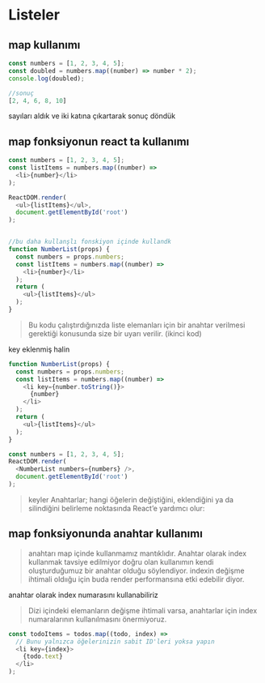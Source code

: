 # Listeler
## map kullanımı

```javascript
const numbers = [1, 2, 3, 4, 5];
const doubled = numbers.map((number) => number * 2);
console.log(doubled);

//sonuç
[2, 4, 6, 8, 10]
```

sayıları aldık ve iki katına çıkartarak sonuç döndük
## map fonksiyonun react ta kullanımı
```javascript
const numbers = [1, 2, 3, 4, 5];
const listItems = numbers.map((number) =>
  <li>{number}</li>
);

ReactDOM.render(
  <ul>{listItems}</ul>,
  document.getElementById('root')
);


//bu daha kullanşlı fonskiyon içinde kullandk
function NumberList(props) {
  const numbers = props.numbers;
  const listItems = numbers.map((number) =>
    <li>{number}</li>
  );
  return (
    <ul>{listItems}</ul>
  );
}
```

>Bu kodu çalıştırdığınızda liste elemanları için bir anahtar verilmesi gerektiği konusunda size bir uyarı verilir. (ikinci kod)

key eklenmiş halin
```javascript
function NumberList(props) {
  const numbers = props.numbers;
  const listItems = numbers.map((number) =>
    <li key={number.toString()}>
      {number}
    </li>
  );
  return (
    <ul>{listItems}</ul>
  );
}

const numbers = [1, 2, 3, 4, 5];
ReactDOM.render(
  <NumberList numbers={numbers} />,
  document.getElementById('root')
);
```
> keyler Anahtarlar; hangi öğelerin değiştiğini, eklendiğini ya da silindiğini belirleme noktasında React’e yardımcı olur:


## map fonksiyonunda anahtar kullanımı

> anahtarı map içinde kullanmamız mantıklıdır. Anahtar olarak index kullanmak tavsiye edilmiyor doğru olan kullanımın kendi oluşturduğumuz bir anahtar olduğu söylendiyor. indexin değişme ihtimali oldıığu için buda render performansına etki edebilir diyor.

anahtar olarak index numarasını kullanabiliriz
>Dizi içindeki elemanların değişme ihtimali varsa, anahtarlar için index numaralarının kullanılmasını önermiyoruz.
```javascript
const todoItems = todos.map((todo, index) =>
  // Bunu yalnızca öğelerinizin sabit ID'leri yoksa yapın
  <li key={index}>
    {todo.text}
  </li>
);
```
